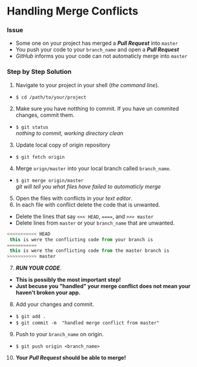 # Handling Merge Conflicts
### Issue
* Some one on your project has merged a **_Pull Request_** into `master`
* You push your code to your `branch_name` and open a **_Pull Request_**
* _GitHub_ informs you your code can not automaticly merge into `master`

### Step by Step Solution
1. Navigate to your project in your shell (*the command line*).
  * `$ cd /path/to/your/project`
2. Make sure you have notthing to commit. If you have un commited changes, commit them.
 * `$ git status`  
  _nothing to commit, working directory clean_
3. Update local copy of origin repository
 * `$ git fetch origin`  
4. Merge `orign/master` into your local branch called `branch_name`.
  * `$ git merge origin/master`  
   *git will tell you what files have failed to automaticly merge* 
5. Open the files with conflicts in your _text editor_.
6. In each file with conflict delete the code that is unwanted.
  * Delete the lines that say `<<< HEAD`, `====`, and `>>> master`
  * Delete lines from `master` or your `branch_name` that are unwanted.
  ```javascript
 <<<<<<<<<<< HEAD 
   this is were the conflicting code from your branch is
 ===========
   this is were the conflicting code from the master branch is
 >>>>>>>>>>> master 
``` 
7. **_RUN YOUR CODE_**.
 * **This is possibly the most important step!**
 * **Just becuse you "handled" your merge conflict does not mean your haven't broken your app.**
8. Add your changes and commit.
  * `$ git add .`
  * `$ git commit -m  "handled merge conflict from master"`
9. Push to your `branch_name` on origin.
  * `$ git push origin <branch_name>`
10. **Your _Pull Request_ should be able to merge!**
 
